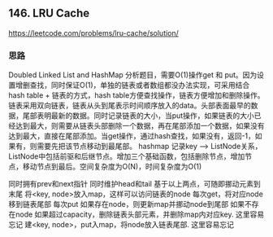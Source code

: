 ## 146. LRU Cache
https://leetcode.com/problems/lru-cache/solution/

### 思路
Doubled Linked List and HashMap
分析题目，需要O(1)操作get 和 put。因为设置增删查找，同时保证O(1)，单独的链表或者数组都没办法实现，可采用结合hash table + 链表的方式，hash table方便查找操作，链表方便增加和删除操作。
链表采用双向链表，链表从头到尾表示时间顺序放入的data。头部表面最早的数据，尾部表明最新的数据。同时记录链表的大小，当put操作，如果链表的大小已经达到最大，则需要从链表头部删除一个数据，再在尾部添加一个数据，如果没有达到最大，直接在尾部添加。当get操作，通过hash查找，如果没有，返回-1，如果有，则需要先把该节点移动到最尾部。
hashmap 记录key --> ListNode关系，ListNode中包括前驱和后继节点。增加三个基础函数，包括删除节点，增加节点，移动节点到最后。空间复杂度为O(N)，时间复杂度为O(1)

同时拥有prev和next指针
同时维护head和tail
基于以上两点，可随即挪动元素到末尾
将<key, node>放入map，这样可以访问链表的node
每次get，将对应node移到链表尾部
每次put
如果存在node，则更新map并挪动node到尾部
如果不存在node
如果超过capacity，删除链表头部元素，并删除map内对应key. 这里容易忘记
建<key, node>，put入map，将node放入链表尾部. 这里容易忘记
